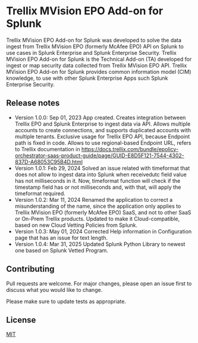 # Trellix MVision EPO Add-on for Splunk

Trellix MVision EPO Add-on for Splunk was developed to solve the data ingest from Trellix MVision EPO (formerly McAfee EPO) API on Splunk to use cases in Splunk Enterprise and Splunk Enterprise Security. Trellix MVision EPO Add-on for Splunk is the Technical Add-on (TA) developed for ingest or map security data collected from Trellix MVision EPO API. Trellix MVision EPO Add-on for Splunk provides common information model (CIM) knowledge, to use with other Splunk Enterprise Apps such Splunk Enterprise Security.

## Release notes

* Version 1.0.0: Sep 01, 2023 App created. Creates integration between Trellix EPO and Splunk Enterprise to ingest data via API. Allows multiple accounts to create connections, and supports duplicated accounts with multiple tenants. Exclusive usage for Trellix EPO API, because Endpoint path is fixed in code. Allows to use regional-based Endpoint URL, refers to Trellix documentation in <https://docs.trellix.com/bundle/epolicy-orchestrator-saas-product-guide/page/GUID-E8D5F121-7544-4302-837D-A68053C95B4D.html>
* Version 1.0.1: Feb 29, 2024
Solved an issue related with timeformat that does not allow to ingest data into Splunk when receivedutc field value has not milliseconds in it. Now, timeformat function will check if the timestamp field has or not milliseconds and, with that, will apply the timeformat required.
* Version 1.0.2: Mar 11, 2024
Renamed the application to correct a misunderstanding of the name, since the application only applies to Trellix MVision EPO (formerly McAfee EPO) SaaS, and not to other SaaS or On-Prem Trellix products. Updated to make it Cloud-compatible, based on new Cloud Vetting Policies from Splunk.
* Version 1.0.3: May 01, 2024
Corrected Help information in Configuration page that has an issue for text length.
* Version 1.0.4: Mar 31, 2025
Updated Splunk Python Library to newest one based on Splunk Vetted Program.

## Contributing

Pull requests are welcome. For major changes, please open an issue first to discuss what you would like to change.

Please make sure to update tests as appropriate.

## License

[MIT](https://choosealicense.com/licenses/mit/)

